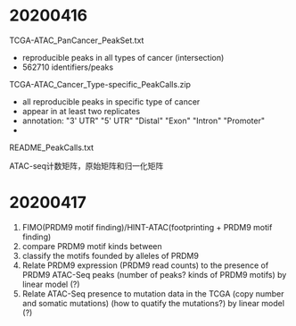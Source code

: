 # 20200416
TCGA-ATAC_PanCancer_PeakSet.txt
- reproducible peaks in all types of cancer (intersection)
- 562710 identifiers/peaks

TCGA-ATAC_Cancer_Type-specific_PeakCalls.zip
- all reproducible peaks in specific type of cancer
- appear in at least two replicates 
- annotation: "3' UTR"   "5' UTR"   "Distal"   "Exon"     "Intron"   "Promoter"
- 

README_PeakCalls.txt

ATAC-seq计数矩阵，原始矩阵和归一化矩阵

# 20200417
1. FIMO(PRDM9 motif finding)/HINT-ATAC(footprinting + PRDM9 motif finding)
2.  compare PRDM9 motif kinds between 
3. classify the motifs founded by alleles of PRDM9
4. Relate PRDM9 expression (PRDM9 read counts) to the presence of PRDM9 ATAC-Seq peaks (number of peaks? kinds of PRDM9 motifs) by linear model (?) 
5. Relate ATAC-Seq presence to mutation data in the TCGA (copy number and somatic mutations) (how to quatify the mutations?) by linear model (?)



<!--stackedit_data:
eyJoaXN0b3J5IjpbMTg2MzUwODM3LC0xNDI0MDQ1NjE3LC00ND
M3MTgzODQsLTEwODEyMTIwMjgsLTQ3MzY4MjcyNywxNTg2MDM4
NjU0XX0=
-->